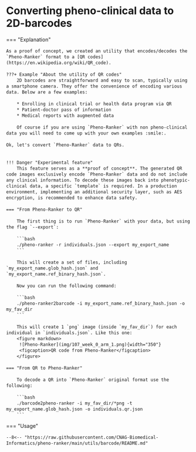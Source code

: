 # Converting pheno-clinical data to 2D-barcodes

=== "Explanation"

    As a proof of concept, we created an utility that encodes/decodes the `Pheno-Ranker` format to a [QR codes](https://en.wikipedia.org/wiki/QR_code).

    ???+ Example "About the utility of QR codes"
        2D barcodes are straightforward and easy to scan, typically using a smartphone camera. They offer the convenience of encoding various data. Below are a few examples:

        * Enrolling in clinical trial or health data program via QR
        * Patient-doctor pass of information
        * Medical reports with augmented data

        Of course if you are using `Pheno-Ranker` with non pheno-clinical data you will need to come up with your own examples :smile:.

    Ok, let's convert `Pheno-Ranker` data to QRs.

    
    !!! Danger "Experimental feature"
        This feature serves as a **proof of concept**. The generated QR code images exclusively encode `Pheno-Ranker` data and do not include any clinical information. To decode these images back into phenotypic-clinical data, a specific `template` is required. In a production environment, implementing an additional security layer, such as AES encryption, is recommended to enhance data safety.
    
    === "From Pheno-Ranker to QR"
    
        The first thing is to run `Pheno-Ranker` with your data, but using the flag `--export`:
        
        ```bash
        ./pheno-ranker -r individuals.json --export my_export_name
        ```
        
        This will create a set of files, including `my_export_name.glob_hash.json` and `my_export_name.ref_binary_hash.json`.

        Now you can run the following command:
        
        ```bash
        ./pheno-ranker2barcode -i my_export_name.ref_binary_hash.json -o my_fav_dir
        ```
        
        This will create 1 `png` image (inside `my_fav_dir`) for each individual in `individuals.json`. Like this one:
        <figure markdown>
         ![Pheno-Ranker](img/107_week_0_arm_1.png){width="350"}
         <figcaption>QR code from Pheno-Ranker</figcaption>
        </figure>

    === "From QR to Pheno-Ranker"

        To decode a QR into `Pheno-Ranker` original format use the following:

        ```bash
        ./barcode2pheno-ranker -i my_fav_dir/*png -t my_export_name.glob_hash.json -o individuals.qr.json 
        ```
    
=== "Usage"

    --8<-- "https://raw.githubusercontent.com/CNAG-Biomedical-Informatics/pheno-ranker/main/utils/barcode/README.md"

